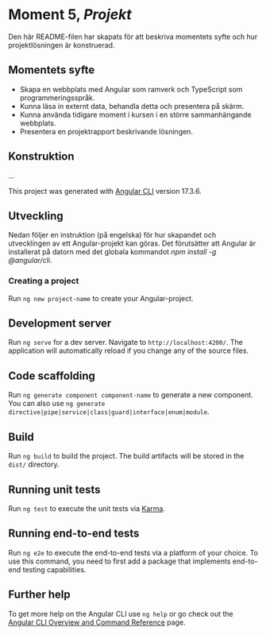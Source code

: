 # Moment 5, _Projekt_

Den här README-filen har skapats för att beskriva momentets syfte och hur projektlösningen är konstruerad.

## Momentets syfte

- Skapa en webbplats med Angular som ramverk och TypeScript som programmeringsspråk.
- Kunna läsa in externt data, behandla detta och presentera på skärm.
- Kunna använda tidigare moment i kursen i en större sammanhängande webbplats.
- Presentera en projektrapport beskrivande lösningen. 

## Konstruktion

... 

This project was generated with [Angular CLI](https://github.com/angular/angular-cli) version 17.3.6.

## Utveckling
Nedan följer en instruktion (på engelska) för hur skapandet och utvecklingen av ett Angular-projekt kan göras. Det förutsätter att Angular är installerat på datorn med det globala kommandot _npm install -g @angular/cli_. 

### Creating a project 

Run `ng new project-name` to create your Angular-project.

## Development server

Run `ng serve` for a dev server. Navigate to `http://localhost:4200/`. The application will automatically reload if you change any of the source files.

## Code scaffolding

Run `ng generate component component-name` to generate a new component. You can also use `ng generate directive|pipe|service|class|guard|interface|enum|module`.

## Build

Run `ng build` to build the project. The build artifacts will be stored in the `dist/` directory.

## Running unit tests

Run `ng test` to execute the unit tests via [Karma](https://karma-runner.github.io).

## Running end-to-end tests

Run `ng e2e` to execute the end-to-end tests via a platform of your choice. To use this command, you need to first add a package that implements end-to-end testing capabilities.

## Further help

To get more help on the Angular CLI use `ng help` or go check out the [Angular CLI Overview and Command Reference](https://angular.io/cli) page.
